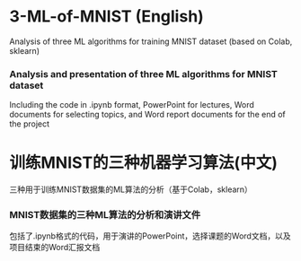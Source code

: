 # 3-ML-of-MNIST  (English)
Analysis of three ML algorithms for training MNIST dataset (based on Colab, sklearn)

### Analysis and presentation of three ML algorithms for MNIST dataset
Including the code in .ipynb format, PowerPoint for lectures, Word documents for selecting topics, and Word report documents for the end of the project


# 训练MNIST的三种机器学习算法(中文)
三种用于训练MNIST数据集的ML算法的分析（基于Colab，sklearn）

### MNIST数据集的三种ML算法的分析和演讲文件
包括了.ipynb格式的代码，用于演讲的PowerPoint，选择课题的Word文档，以及项目结束的Word汇报文档
